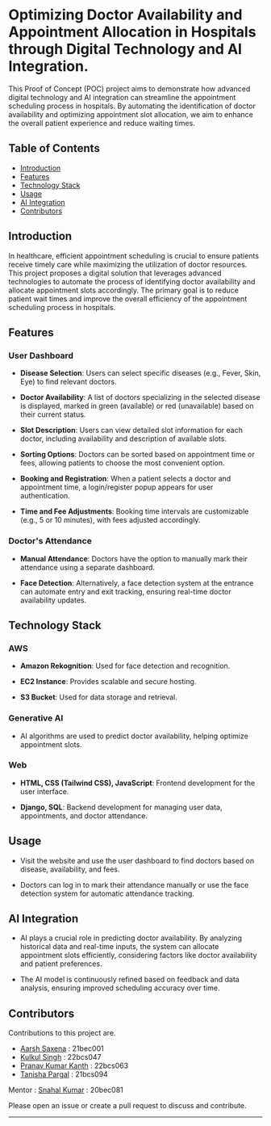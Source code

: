 # Optimizing Doctor Availability and Appointment Allocation in Hospitals through Digital Technology and Al Integration.

This Proof of Concept (POC) project aims to demonstrate how advanced digital technology and AI integration can streamline the appointment scheduling process in hospitals. By automating the identification of doctor availability and optimizing appointment slot allocation, we aim to enhance the overall patient experience and reduce waiting times.

## Table of Contents

- [Introduction](#introduction)
- [Features](#features)
- [Technology Stack](#technology-stack)
- [Usage](#usage)
- [AI Integration](#ai-integration)
- [Contributors](#contributors)

## Introduction

In healthcare, efficient appointment scheduling is crucial to ensure patients receive timely care while maximizing the utilization of doctor resources. This project proposes a digital solution that leverages advanced technologies to automate the process of identifying doctor availability and allocate appointment slots accordingly. The primary goal is to reduce patient wait times and improve the overall efficiency of the appointment scheduling process in hospitals.

## Features

### User Dashboard

- **Disease Selection**: Users can select specific diseases (e.g., Fever, Skin, Eye) to find relevant doctors.

- **Doctor Availability**: A list of doctors specializing in the selected disease is displayed, marked in green (available) or red (unavailable) based on their current status.

- **Slot Description**: Users can view detailed slot information for each doctor, including availability and description of available slots.

- **Sorting Options**: Doctors can be sorted based on appointment time or fees, allowing patients to choose the most convenient option.

- **Booking and Registration**: When a patient selects a doctor and appointment time, a login/register popup appears for user authentication.

- **Time and Fee Adjustments**: Booking time intervals are customizable (e.g., 5 or 10 minutes), with fees adjusted accordingly.

### Doctor's Attendance

- **Manual Attendance**: Doctors have the option to manually mark their attendance using a separate dashboard.

- **Face Detection**: Alternatively, a face detection system at the entrance can automate entry and exit tracking, ensuring real-time doctor availability updates.

## Technology Stack

### AWS

- **Amazon Rekognition**: Used for face detection and recognition.

- **EC2 Instance**: Provides scalable and secure hosting.

- **S3 Bucket**: Used for data storage and retrieval.

### Generative AI

- AI algorithms are used to predict doctor availability, helping optimize appointment slots.

### Web

- **HTML, CSS (Tailwind CSS), JavaScript**: Frontend development for the user interface.

- **Django, SQL**: Backend development for managing user data, appointments, and doctor attendance.



## Usage

- Visit the website and use the user dashboard to find doctors based on disease, availability, and fees.

- Doctors can log in to mark their attendance manually or use the face detection system for automatic attendance tracking.

## AI Integration

- AI plays a crucial role in predicting doctor availability. By analyzing historical data and real-time inputs, the system can allocate appointment slots efficiently, considering factors like doctor availability and patient preferences.

- The AI model is continuously refined based on feedback and data analysis, ensuring improved scheduling accuracy over time.

## Contributors

Contributions to this project are.
- [Aarsh Saxena](https://github.com/aarshsaxena) : 21bec001
- [Kulkul Singh](https://github.com/Techkulkul) : 22bcs047
- [Pranav Kumar Kanth](https://github.com/pranavkanth) : 22bcs063
- [Tanisha Pargal](https://github.com/TanishaPargal) : 21bcs094

Mentor : [Snahal Kumar](https://github.com/snahal04) : 20bec081

Please open an issue or create a pull request to discuss and contribute.

---
